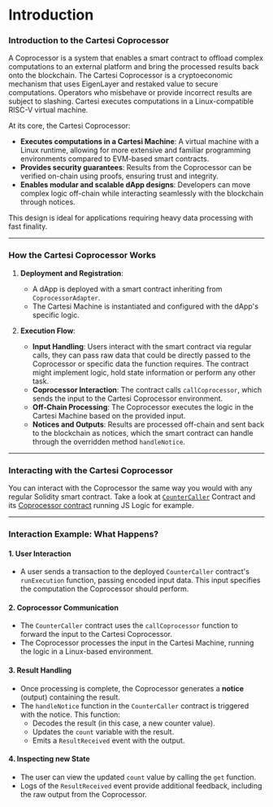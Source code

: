 # Introduction

### Introduction to the Cartesi Coprocessor

A Coprocessor is a system that enables a smart contract to offload complex computations to an external platform and bring the processed results back onto the blockchain. The Cartesi Coprocessor is a cryptoeconomic mechanism that uses EigenLayer and restaked value to secure computations. Operators who misbehave or provide incorrect results are subject to slashing. Cartesi executes computations in a Linux-compatible RISC-V virtual machine.

At its core, the Cartesi Coprocessor:

- **Executes computations in a Cartesi Machine**: A virtual machine with a Linux runtime, allowing for more extensive and familiar programming environments compared to EVM-based smart contracts.
- **Provides security guarantees**: Results from the Coprocessor can be verified on-chain using proofs, ensuring trust and integrity.
- **Enables modular and scalable dApp designs**: Developers can move complex logic off-chain while interacting seamlessly with the blockchain through notices.

This design is ideal for applications requiring heavy data processing with fast finality.

---

### How the Cartesi Coprocessor Works

1. **Deployment and Registration**:

   - A dApp is deployed with a smart contract inheriting from `CoprocessorAdapter`.
   - The Cartesi Machine is instantiated and configured with the dApp's specific logic.

2. **Execution Flow**:
   - **Input Handling**: Users interact with the smart contract via regular calls, they can pass raw data that could be directly passed to the Coprocessor or specific data the function requires. The contract might implement logic, hold state information or perform any other task.
   - **Coprocessor Interaction**: The contract calls `callCoprocessor`, which sends the input to the Cartesi Coprocessor environment.
   - **Off-Chain Processing**: The Coprocessor executes the logic in the Cartesi Machine based on the provided input.
   - **Notices and Outputs**: Results are processed off-chain and sent back to the blockchain as notices, which the smart contract can handle through the overridden method `handleNotice`.

---

### Interacting with the Cartesi Coprocessor

You can interact with the Coprocessor the same way you would with any regular Solidity smart contract. Take a look at [`CounterCaller`](https://github.com/Mugen-Builders/cartesi-coprocessor-template/blob/main/contracts/src/CounterCaller.sol) Contract and its [Coprocessor contract](https://github.com/Mugen-Builders/cartesi-coprocessor-template/blob/main/backend-cartesi-counter/src/index.js) running JS Logic for example.

---

### Interaction Example: What Happens?

#### 1. **User Interaction**

- A user sends a transaction to the deployed `CounterCaller` contract's `runExecution` function, passing encoded input data. This input specifies the computation the Coprocessor should perform.

#### 2. **Coprocessor Communication**

- The `CounterCaller` contract uses the `callCoprocessor` function to forward the input to the Cartesi Coprocessor.
- The Coprocessor processes the input in the Cartesi Machine, running the logic in a Linux-based environment.

#### 3. **Result Handling**

- Once processing is complete, the Coprocessor generates a **notice** (output) containing the result.
- The `handleNotice` function in the `CounterCaller` contract is triggered with the notice. This function:
  - Decodes the result (in this case, a new counter value).
  - Updates the `count` variable with the result.
  - Emits a `ResultReceived` event with the output.

#### 4. **Inspecting new State**

- The user can view the updated `count` value by calling the `get` function.
- Logs of the `ResultReceived` event provide additional feedback, including the raw output from the Coprocessor.
